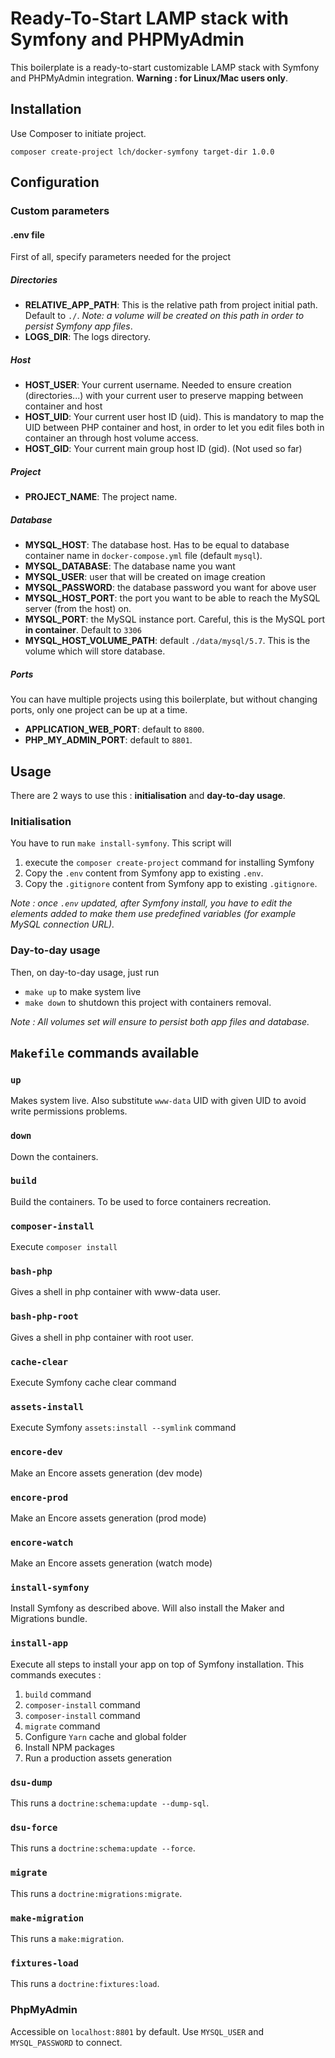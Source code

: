# Ready-To-Start LAMP stack with Symfony and PHPMyAdmin
This boilerplate is a ready-to-start customizable LAMP stack with Symfony and PHPMyAdmin integration. 
__Warning : for Linux/Mac users only__.

## Installation

Use Composer to initiate project.

```
composer create-project lch/docker-symfony target-dir 1.0.0
```

## Configuration
### Custom parameters

#### .env file
First of all, specify parameters needed for the project

##### Directories
- __RELATIVE_APP_PATH__: This is the relative path from project initial path. Default to `./`. _Note: a volume will be created on this path in order to persist Symfony app files_. 
- __LOGS_DIR__: The logs directory.

##### Host
- __HOST_USER__: Your current username. Needed to ensure creation (directories...) with your current user to preserve mapping between container and host
- __HOST_UID__: Your current user host ID (uid). This is mandatory to map the UID between PHP container and host, in order to let you edit files both in container an through host volume access.
- __HOST_GID__: Your current main group host ID (gid). (Not used so far)

##### Project
- __PROJECT_NAME__: The project name.

##### Database
- __MYSQL_HOST__: The database host. Has to be equal to database container name in `docker-compose.yml` file (default `mysql`).    
- __MYSQL_DATABASE__: The database name you want
- __MYSQL_USER__: user that will be created on image creation
- __MYSQL_PASSWORD__: the database password you want for above user
- __MYSQL_HOST_PORT__: the port you want to be able to reach the MySQL server (from the host) on. 
- __MYSQL_PORT__: the MySQL instance port. Careful, this is the MySQL port __in container__. Default to `3306`  
- __MYSQL_HOST_VOLUME_PATH__: default `./data/mysql/5.7`. This is the volume which will store database.

##### Ports    

You can have multiple projects using this boilerplate, but without changing ports, only one project can be up at a time.

- __APPLICATION_WEB_PORT__: default to `8800`.
- __PHP_MY_ADMIN_PORT__: default to `8801`.


## Usage
There are 2 ways to use this : __initialisation__ and __day-to-day usage__.
### Initialisation
You have to run `make install-symfony`. This script will 
1. execute the `composer create-project` command for installing Symfony
2. Copy the `.env` content from Symfony app to existing `.env`.
3. Copy the `.gitignore` content from Symfony app to existing `.gitignore`.

_Note : once `.env` updated, after Symfony install, you have to edit the elements added to make them use predefined variables (for example MySQL connection URL)._

### Day-to-day usage
Then, on day-to-day usage, just run 
- `make up` to make system live
- `make down` to shutdown this project with containers removal. 

_Note : All volumes set will ensure to persist both app files and database._

## `Makefile` commands available

### `up`
Makes system live. Also substitute `www-data` UID with given UID to avoid write permissions problems.
### `down`
Down the containers.
### `build`
Build the containers. To be used to force containers recreation.
### `composer-install`
Execute `composer install`
### `bash-php`
Gives a shell in php container with www-data user.
### `bash-php-root`
Gives a shell in php container with root user.
### `cache-clear`
Execute Symfony cache clear command
### `assets-install`
Execute Symfony `assets:install --symlink` command
### `encore-dev`
Make an Encore assets generation (dev mode)
### `encore-prod`
Make an Encore assets generation (prod mode)
### `encore-watch`
Make an Encore assets generation (watch mode)
### `install-symfony`
Install Symfony as described above. Will also install the Maker and Migrations bundle. 
### `install-app`
Execute all steps to install your app on top of Symfony installation. This commands executes :
1. `build` command
2. `composer-install` command
3. `composer-install` command
4. `migrate` command
5. Configure `Yarn` cache and global folder
6. Install NPM packages
7. Run a production assets generation
### `dsu-dump`
This runs a `doctrine:schema:update --dump-sql`.
### `dsu-force`
This runs a `doctrine:schema:update --force`.
### `migrate`
This runs a `doctrine:migrations:migrate`.
### `make-migration`
This runs a `make:migration`.
### `fixtures-load`
This runs a `doctrine:fixtures:load`.


### PhpMyAdmin
Accessible on `localhost:8801` by default. Use `MYSQL_USER` and `MYSQL_PASSWORD` to connect.